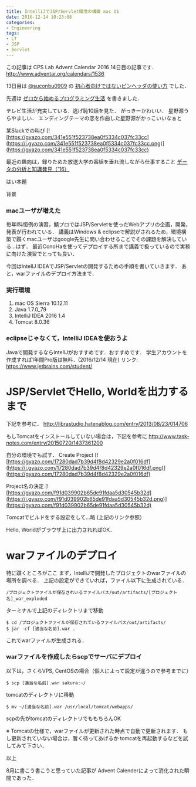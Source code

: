 ```yaml
---
title: IntelliJでJSP/Servlet環境の構築 mac OS
date: 2016-12-14 10:23:08
categories:
- Engineering
tags:
- LT
- JSP
- Servlet
---
```


この記事は CPS Lab Advent Calendar 2016 14日目の記事です．
http://www.adventar.org/calendars/1536

13日目は [@suconbu0909](https://twitter.com/sukonbu0909) の [初心者向けではないピンヘッダの使い方](http://sukonbu0909.hatenablog.com/entry/2016/12/13/140024) でした．

<!--more-->

先週は [ゼロから始めるプログラミング生活](http://harhogefoo.xyz/blog/2016/12/07/zero_kara_programming/) を書きました．

テレビ生活が充実している．逃げ恥10話を見た．
がっきーかわいい．
星野源うらやましい．
エンディングテーマの恋を作曲した星野源がかっこいいなぁと

某Slackでの叫び
[![https://gyazo.com/341e551f523738ea0f5334c037fc33cc](https://i.gyazo.com/341e551f523738ea0f5334c037fc33cc.png)](https://gyazo.com/341e551f523738ea0f5334c037fc33cc)

最近の趣向は，録りためた放送大学の番組を垂れ流しながら仕事すること
[データの分析と知識発見（'16）](http://www.ouj.ac.jp/hp/kamoku/H28/kyouyou/C/joho/1570188.html)

はい本題

背景

### macユーザが増えた
毎年I科恒例の演習，鯖プロではJSP/Servletを使ったWebアプリの企画，開発，発表が行われている．
講義はWindows & eclipseで解説がされるため，環境構築で躓くmacユーザはgoogle先生に問い合わせることでその課題を解決している...はず．
最近ConoHaを使ってデプロイする所まで講義で扱っているので実務に向けた演習でとっても良い．

今回はIntellJ IDEAでJSP/Servletの開発するための手順を書いていきます．
あと，warファイルのデプロイ方法まで．

### 実行環境

1.  mac OS Sierra 10.12.11
2.  Java 1.7.0_79
3.  IntelliJ IDEA 2016 1.4
4.  Tomcat 8.0.36

### eclipseじゃなくて，IntelliJ IDEAを使おうよ
Javaで開発するならIntellJがおすすめです．おすすめです．
学生アカウントを作成すれば1年間Pro版は無料．(2016/12/14 現在)
リンク: https://www.jetbrains.com/student/

# JSP/ServletでHello, Worldを出力するまで
下記を参考に．
http://librastudio.hatenablog.com/entry/2013/08/23/014706

もしTomcatをインストールしていない場合は，下記を参考に
http://www.task-notes.com/entry/20150720/1437361200

自分の環境でも試す．
Create Project
[![https://gyazo.com/17280dad7b39d4f8d42329e2a0f016df](https://i.gyazo.com/17280dad7b39d4f8d42329e2a0f016df.png)](https://gyazo.com/17280dad7b39d4f8d42329e2a0f016df)

Project名の決定
[![https://gyazo.com/f91d039902b65de91fdaa5d30545b32d](https://i.gyazo.com/f91d039902b65de91fdaa5d30545b32d.png)](https://gyazo.com/f91d039902b65de91fdaa5d30545b32d)

Tomcatでビルドをする設定をして...略 (上記のリンク参照）

Hello, Worldがブラウザ上に出力されればOK．

# warファイルのデプロイ

特に躓くところがここ
まず，IntelliJで開発したプロジェクトのwarファイルの場所を調べる．
上記の設定ができていれば，ファイル以下に生成されている．
```
/プロジェクトファイルが保存されいるファイルパス/out/artifacts/[プロジェクト名]_war_exploded
```
ターミナルで上記のディレクトリまで移動
```
$ cd /プロジェクトファイルが保存されているファイルパス/out/artifacts/
$ jar -cf [適当な名前].war .
```
これでwarファイルが生成される．

### warファイルを作成したらscpでサーバにデプロイ
以下は，さくらVPS, CentOSの場合（個人によって設定が違うので参考までに）
```
$ scp [適当な名前].war sakura:~/
```
tomcatのディレクトリに移動
```
$ mv ~/[適当な名前].war /usr/local/tomcat/webapps/
```
scpの先がtomcatのディレクトリでももちろんOK

※ Tomcatの仕様で，warファイルが更新された時点で自動で更新されます．
もし更新されていない場合は，暫く待ってあげるか tomcatを再起動するなどを試してみて下さい．

以上

8月に書こう書こうと思っていた記事が
Advent Calenderによって消化された瞬間であった．
